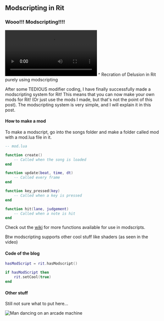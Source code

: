 ## Modscripting in Rit

### Wooo!!! Modscripting!!!!

<video controls>
    <source src="../../../assets/ritupdate-modscriptingshowcase.mp4" type="video/mp4">
</video>
^ Recration of Delusion in Rit purely using modscripting

After some TEDIOUS modifier coding, I have finally successfully made a modscripting system for Rit! This means that you can now make your own mods for Rit! (Or just use the mods I made, but that's not the point of this post). The modscripting system is very simple, and I will explain it in this post.

#### How to make a mod

To make a modscript, go into the songs folder and make a folder called mod with a mod.lua file in it.

```lua
-- mod.lua

function create()
    -- Called when the song is loaded
end

function update(beat, time, dt)
    -- Called every frame
end

function key_pressed(key)
    -- Called when a key is pressed
end

function hit(lane, judgement)
    -- Called when a note is hit
end
```

Check out the [wiki](https://github.com/GuglioIsStupid/Rit/wiki) for more functions available for use in modscripts.

Btw modscripting supports other cool stuff like shaders (as seen in the video)


#### Code of the blog

```lua
hasModScript = rit.hasModscript()

if hasModScript then
    rit.setCool(true)
end
```

#### Other stuff

Still not sure what to put here...

![Man dancing on an arcade machine](https://helios-i.mashable.com/imagery/videos/06d6761q5mRCLqnSk1XONYM/hero-image.fill.size_1200x675.v1614268926.jpg)